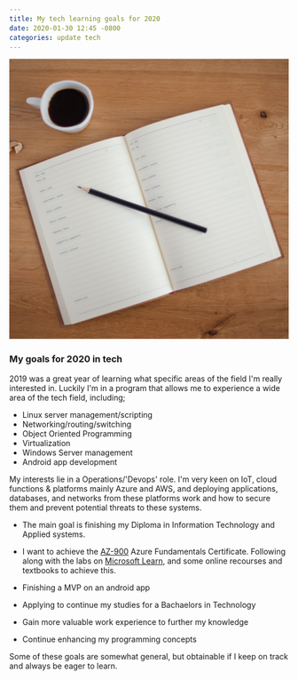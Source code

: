 ```yaml
---
title: My tech learning goals for 2020
date: 2020-01-30 12:45 -0800
categories: update tech
---
```


![](/assets/images/planning.jpg)

### My goals for 2020 in tech

2019 was a great year of learning what specific areas of the field I'm really interested in.
Luckily I'm in a program that allows me to experience a wide area of the tech field, including; 

- Linux server management/scripting
- Networking/routing/switching
- Object Oriented Programming
- Virtualization
- Windows Server management
- Android app development

My interests lie in a Operations/'Devops' role. I'm very keen on IoT, cloud functions & platforms mainly Azure and AWS, 
and deploying applications, databases, and networks from these platforms work and how to secure them and prevent potential threats
to these systems.

- The main goal is finishing my Diploma in Information Technology and Applied systems.

- I want to achieve the [AZ-900](https://docs.microsoft.com/en-us/learn/certifications/exams/az-900) Azure Fundamentals Certificate. Following along with 
the labs on [Microsoft Learn](https://docs.microsoft.com/en-us/learn/), and some online recourses and textbooks to achieve this.

- Finishing a MVP on an android app 

- Applying to continue my studies for a Bachaelors in Technology

- Gain more valuable work experience to further my knowledge 

- Continue enhancing my programming concepts

Some of these goals are somewhat general, but obtainable if I keep on track and always be eager to learn.
